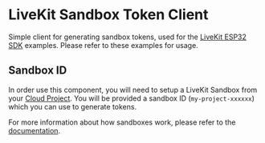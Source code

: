 # LiveKit Sandbox Token Client

Simple client for generating sandbox tokens, used for the [LiveKit ESP32 SDK](https://github.com/livekit/client-sdk-esp32) examples. Please refer to these examples for usage.

## Sandbox ID

In order use this component, you will need to setup a LiveKit Sandbox from your [Cloud Project](https://cloud.livekit.io/projects/p_/sandbox). You will be provided a sandbox ID (`my-project-xxxxxx`) which you can use to generate tokens.

For more information about how sandboxes work, please refer to the [documentation](https://docs.livekit.io/home/cloud/sandbox/).
